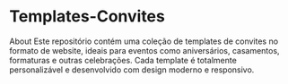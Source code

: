 # Templates-Convites
About Este repositório contém uma coleção de templates de convites no formato de website, ideais para eventos como aniversários, casamentos, formaturas e outras celebrações. Cada template é totalmente personalizável e desenvolvido com design moderno e responsivo.
